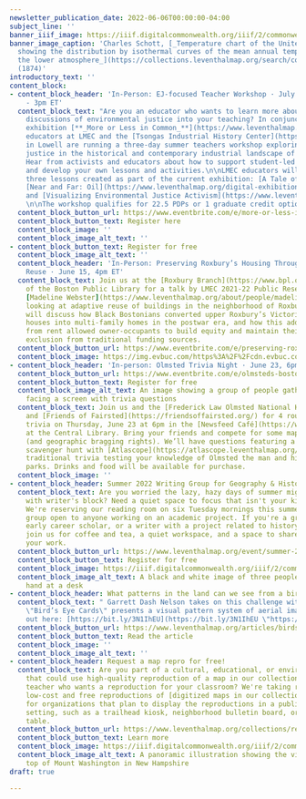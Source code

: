 ```yaml
---
newsletter_publication_date: 2022-06-06T00:00:00-04:00
subject_line: ''
banner_iiif_image: https://iiif.digitalcommonwealth.org/iiif/2/commonwealth:cj82nr10n/997,808,6111,1618/full/0/default.jpg
banner_image_caption: 'Charles Schott, [_Temperature chart of the United States :
  showing the distribution by isothermal curves of the mean annual temperature of
  the lower atmosphere_](https://collections.leventhalmap.org/search/commonwealth:q237m9470)
  (1874)'
introductory_text: ''
content_block:
- content_block_header: 'In-Person: EJ-focused Teacher Workshop · July 11-13, 9am
    - 3pm ET'
  content_block_text: "Are you an educator who wants to learn more about integrating
    discussions of environmental justice into your teaching? In conjunction with current
    exhibition [**_More or Less in Common_**](https://www.leventhalmap.org/digital-exhibitions/more-or-less-in-common/),
    educators at LMEC and the [Tsongas Industrial History Center](https://www.uml.edu/tsongas/)
    in Lowell are running a three-day summer teachers workshop exploring environmental
    justice in the historical and contemporary industrial landscape of Eastern Massachusetts.
    Hear from activists and educators about how to support student-led civics projects,
    and develop your own lessons and activities.\n\nLMEC educators will also present
    three lessons created as part of the current exhibition: [A Tale of Two Bays](https://www.leventhalmap.org/digital-exhibitions/more-or-less-in-common/lessons/two-bays/),
    [Near and Far: Oil](https://www.leventhalmap.org/digital-exhibitions/more-or-less-in-common/lessons/near-far/),
    and [Visualizing Environmental Justice Activism](https://www.leventhalmap.org/digital-exhibitions/more-or-less-in-common/lessons/activism/).
    \n\nThe workshop qualifies for 22.5 PDPs or 1 graduate credit optional. "
  content_block_button_url: https://www.eventbrite.com/e/more-or-less-in-common-teaching-environmental-justice-and-activism-tickets-320876579487
  content_block_button_text: Register here
  content_block_image: ''
  content_block_image_alt_text: ''
- content_block_button_text: Register for free
  content_block_image_alt_text: ''
  content_block_header: 'In-Person: Preserving Roxbury’s Housing Through Adaptive
    Reuse · June 15, 4pm ET'
  content_block_text: Join us at the [Roxbury Branch](https://www.bpl.org/locations/19/)
    of the Boston Public Library for a talk by LMEC 2021-22 Public Research Fellow
    [Madeline Webster](https://www.leventhalmap.org/about/people/madeline-webster/)
    looking at adaptive reuse of buildings in the neighborhood of Roxbury. Maddie
    will discuss how Black Bostonians converted upper Roxbury’s Victorian-era single-family
    houses into multi-family homes in the postwar era, and how this additional income
    from rent allowed owner-occupants to build equity and maintain their houses despite
    exclusion from traditional funding sources.
  content_block_button_url: https://www.eventbrite.com/e/preserving-roxburys-housing-through-adaptive-reuse-tickets-339078973337?aff=newsletter20220609
  content_block_image: https://img.evbuc.com/https%3A%2F%2Fcdn.evbuc.com%2Fimages%2F284329189%2F167762409652%2F1%2Foriginal.20220513-155918?w=800&auto=format%2Ccompress&q=75&sharp=10&rect=57%2C131%2C1036%2C518&s=10fece5c67cd661aa4c00b875fcde3c9
- content_block_header: 'In-person: Olmsted Trivia Night · June 23, 6pm ET'
  content_block_button_url: https://www.eventbrite.com/e/olmsteds-boston-landscapes-trivia-night-tickets-316842202557?aff=newsletter20220609
  content_block_button_text: Register for free
  content_block_image_alt_text: An image showing a group of people gathered in a cafe
    facing a screen with trivia questions
  content_block_text: Join us and the [Frederick Law Olmsted National Historic Site](https://www.nps.gov/frla/index.htm)
    and [Friends of Fairsted](https://friendsoffairsted.org/) for 4 rounds of Olmsted-related
    trivia on Thursday, June 23 at 6pm in the [Newsfeed Café](https://www.newsfeedcafe.com/)
    at the Central Library. Bring your friends and compete for some map-related prizes
    (and geographic bragging rights). We’ll have questions featuring a historical
    scavenger hunt with [Atlascope](https://atlascope.leventhalmap.org/) and more
    traditional trivia testing your knowledge of Olmsted the man and his now infamous
    parks. Drinks and food will be available for purchase.
  content_block_image: ''
- content_block_header: Summer 2022 Writing Group for Geography & History
  content_block_text: Are you worried the lazy, hazy days of summer might leave you
    with writer's block? Need a quiet space to focus that isn't your kitchen table?
    We're reserving our reading room on six Tuesday mornings this summer for a writer's
    group open to anyone working on an academic project. If you're a graduate student,
    early career scholar, or a writer with a project related to history and geography,
    join us for coffee and tea, a quiet workspace, and a space to share progress on
    your work.
  content_block_button_url: https://www.leventhalmap.org/event/summer-2022-writing-group/
  content_block_button_text: Register for free
  content_block_image: https://iiif.digitalcommonwealth.org/iiif/2/commonwealth:8c97m655v/130,515,4613,2289/,1200/0/default.jpg
  content_block_image_alt_text: A black and white image of three people writing by
    hand at a desk
- content_block_header: What patterns in the land can we see from a bird's eye view?
  content_block_text: " Garrett Dash Nelson takes on this challenge with the \n\nvisualization
    \"Bird’s Eye Cards\" presents a visual pattern system of aerial images, try it
    out here: [https://bit.ly/3N1IhEU](https://bit.ly/3N1IhEU \"https://bit.ly/3N1IhEU\")!"
  content_block_button_url: https://www.leventhalmap.org/articles/birds-eye-cards/
  content_block_button_text: Read the article
  content_block_image: ''
  content_block_image_alt_text: ''
- content_block_header: Request a map repro for free!
  content_block_text: Are you part of a cultural, educational, or environmental nonprofit
    that could use high-quality reproduction of a map in our collection? Are you a
    teacher who wants a reproduction for your classroom? We're taking requests for
    low-cost and free reproductions of [digitized maps in our collection](https://collections.leventhalmap.org/search)
    for organizations that plan to display the reproductions in a public or classroom
    setting, such as a trailhead kiosk, neighborhood bulletin board, or classroom
    table.
  content_block_button_url: https://www.leventhalmap.org/collections/reproductions/
  content_block_button_text: Learn more
  content_block_image: https://iiif.digitalcommonwealth.org/iiif/2/commonwealth:wd3763158/0,0,0,0/full/0/default.jpg
  content_block_image_alt_text: A panoramic illustration showing the view from the
    top of Mount Washington in New Hampshire
draft: true

---
```

